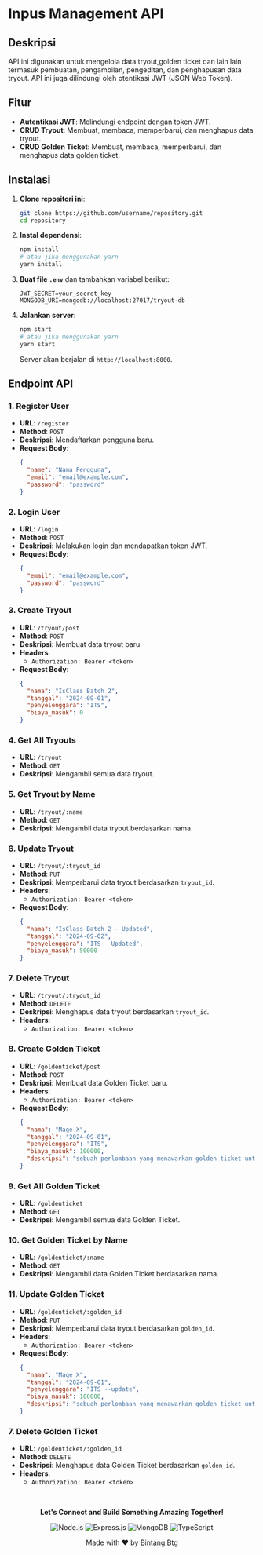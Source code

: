 # Inpus Management API

## Deskripsi
API ini digunakan untuk mengelola data tryout,golden ticket dan lain lain termasuk pembuatan, pengambilan, pengeditan, dan penghapusan data tryout. API ini juga dilindungi oleh otentikasi JWT (JSON Web Token).

## Fitur
- **Autentikasi JWT**: Melindungi endpoint dengan token JWT.
- **CRUD Tryout**: Membuat, membaca, memperbarui, dan menghapus data tryout.
- **CRUD Golden Ticket**: Membuat, membaca, memperbarui, dan menghapus data golden ticket.

## Instalasi

1. **Clone repositori ini**:
   ```bash
   git clone https://github.com/username/repository.git
   cd repository
   ```

2. **Instal dependensi**:
   ```bash
   npm install
   # atau jika menggunakan yarn
   yarn install
   ```

3. **Buat file `.env`** dan tambahkan variabel berikut:
   ```
   JWT_SECRET=your_secret_key
   MONGODB_URI=mongodb://localhost:27017/tryout-db
   ```

4. **Jalankan server**:
   ```bash
   npm start
   # atau jika menggunakan yarn
   yarn start
   ```

   Server akan berjalan di `http://localhost:8000`.

## Endpoint API

### 1. **Register User**

   - **URL**: `/register`
   - **Method**: `POST`
   - **Deskripsi**: Mendaftarkan pengguna baru.
   - **Request Body**:
     ```json
     {
       "name": "Nama Pengguna",
       "email": "email@example.com",
       "password": "password"
     }
     ```

### 2. **Login User**

   - **URL**: `/login`
   - **Method**: `POST`
   - **Deskripsi**: Melakukan login dan mendapatkan token JWT.
   - **Request Body**:
     ```json
     {
       "email": "email@example.com",
       "password": "password"
     }
     ```

### 3. **Create Tryout**

   - **URL**: `/tryout/post`
   - **Method**: `POST`
   - **Deskripsi**: Membuat data tryout baru.
   - **Headers**: 
     - `Authorization: Bearer <token>`
   - **Request Body**:
     ```json
     {
       "nama": "IsClass Batch 2",
       "tanggal": "2024-09-01",
       "penyelenggara": "ITS",
       "biaya_masuk": 0
     }
     ```

### 4. **Get All Tryouts**

   - **URL**: `/tryout`
   - **Method**: `GET`
   - **Deskripsi**: Mengambil semua data tryout.

### 5. **Get Tryout by Name**

   - **URL**: `/tryout/:name`
   - **Method**: `GET`
   - **Deskripsi**: Mengambil data tryout berdasarkan nama.

### 6. **Update Tryout**

   - **URL**: `/tryout/:tryout_id`
   - **Method**: `PUT`
   - **Deskripsi**: Memperbarui data tryout berdasarkan `tryout_id`.
   - **Headers**: 
     - `Authorization: Bearer <token>`
   - **Request Body**:
     ```json
     {
       "nama": "IsClass Batch 2 - Updated",
       "tanggal": "2024-09-02",
       "penyelenggara": "ITS - Updated",
       "biaya_masuk": 50000
     }
     ```

### 7. **Delete Tryout**

   - **URL**: `/tryout/:tryout_id`
   - **Method**: `DELETE`
   - **Deskripsi**: Menghapus data tryout berdasarkan `tryout_id`.
   - **Headers**: 
     - `Authorization: Bearer <token>`

### 8. **Create Golden Ticket**

   - **URL**: `/goldenticket/post`
   - **Method**: `POST`
   - **Deskripsi**: Membuat data Golden Ticket baru.
   - **Headers**: 
     - `Authorization: Bearer <token>`
   - **Request Body**:
     ```json
     {
       "nama": "Mage X",
       "tanggal": "2024-09-01",
       "penyelenggara": "ITS",
       "biaya_masuk": 100000,
       "deskripsi": "sebuah perlombaan yang menawarkan golden ticket untuk para pemenangnya"
     }
     ```

### 9. **Get All Golden Ticket**

   - **URL**: `/goldenticket`
   - **Method**: `GET`
   - **Deskripsi**: Mengambil semua data Golden Ticket.

### 10. **Get Golden Ticket by Name**

   - **URL**: `/goldenticket/:name`
   - **Method**: `GET`
   - **Deskripsi**: Mengambil data Golden Ticket berdasarkan nama.

### 11. **Update Golden Ticket**

   - **URL**: `/goldenticket/:golden_id`
   - **Method**: `PUT`
   - **Deskripsi**: Memperbarui data tryout berdasarkan `golden_id`.
   - **Headers**: 
     - `Authorization: Bearer <token>`
   - **Request Body**:
     ```json
     {
       "nama": "Mage X",
       "tanggal": "2024-09-01",
       "penyelenggara": "ITS --update",
       "biaya_masuk": 100000,
       "deskripsi": "sebuah perlombaan yang menawarkan golden ticket untuk para pemenangnya"
     }
     ```

### 7. **Delete Golden Ticket**

   - **URL**: `/goldenticket/:golden_id`
   - **Method**: `DELETE`
   - **Deskripsi**: Menghapus data Golden Ticket berdasarkan `golden_id`.
   - **Headers**: 
     - `Authorization: Bearer <token>`

<br>
<p align="center">
  <b>Let's Connect and Build Something Amazing Together!</b>
</p>

<div align="center">
  <img src="https://img.shields.io/badge/Node.js-v14.17.5-green?style=for-the-badge&logo=node.js" alt="Node.js">
  <img src="https://img.shields.io/badge/Express-v4.17.1-blue?style=for-the-badge&logo=express" alt="Express.js">
  <img src="https://img.shields.io/badge/MongoDB-v4.4.6-brightgreen?style=for-the-badge&logo=mongodb" alt="MongoDB">
  <img src="https://img.shields.io/badge/TypeScript-v4.3.5-blue?style=for-the-badge&logo=typescript" alt="TypeScript">
</div>

<p align="center">
  Made with ❤️ by <a href="https://github.com/bintangbtg">Bintang Btg</a>
</p>
